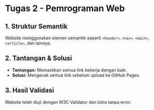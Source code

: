 # Tugas 2 - Pemrograman Web
## 1. Struktur Semantik
Website menggunakan elemen semantik seperti `<header>`, `<nav>`, `<main>`, `<article>`, dan lainnya.

## 2. Tantangan & Solusi
- **Tantangan:** Memastikan semua link bekerja dengan baik.
- **Solusi:** Mengecek semua link sebelum upload ke GitHub Pages.

## 3. Hasil Validasi
Website telah diuji dengan W3C Validator dan lolos tanpa error.
